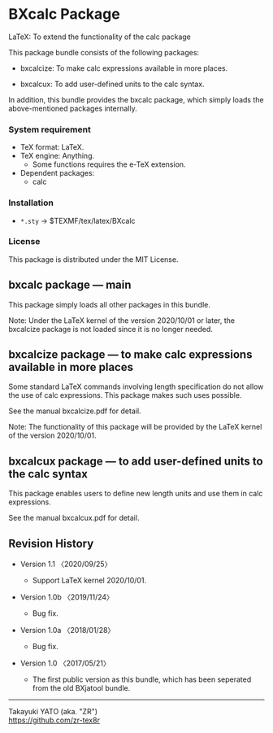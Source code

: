 BXcalc Package
==============

LaTeX: To extend the functionality of the calc package

This package bundle consists of the following packages:

  * bxcalcize: To make calc expressions available in more places.

  * bxcalcux: To add user-defined units to the calc syntax.

In addition, this bundle provides the bxcalc package, which simply loads
the above-mentioned packages internally.

### System requirement

  * TeX format: LaTeX.
  * TeX engine: Anything.
      - Some functions requires the e-TeX extension.
  * Dependent packages:
      - calc

### Installation

  - `*.sty` → $TEXMF/tex/latex/BXcalc

### License

This package is distributed under the MIT License.

bxcalc package ― main
----------------------

This package simply loads all other packages in this bundle.

Note: Under the LaTeX kernel of the version 2020/10/01 or later, the
bxcalcize package is not loaded since it is no longer needed.


bxcalcize package ― to make calc expressions available in more places
----------------------------------------------------------------------

Some standard LaTeX commands involving length specification do not allow
the use of calc expressions. This package makes such uses possible.

See the manual bxcalcize.pdf for detail.

Note: The functionality of this package will be provided by the LaTeX
kernel of the version 2020/10/01.


bxcalcux package ― to add user-defined units to the calc syntax
----------------------------------------------------------------

This package enables users to define new length units and use them in
calc expressions.

See the manual bxcalcux.pdf for detail.


Revision History
----------------

  * Version 1.1  〈2020/09/25〉
      - Support LaTeX kernel 2020/10/01.

  * Version 1.0b 〈2019/11/24〉
      - Bug fix.

  * Version 1.0a 〈2018/01/28〉
      - Bug fix.

  * Version 1.0  〈2017/05/21〉
      - The first public version as this bundle, which has been seperated
        from the old BXjatool bundle.

--------------------
Takayuki YATO (aka. "ZR")  
https://github.com/zr-tex8r
